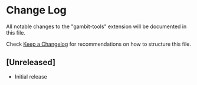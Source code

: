 # Change Log

All notable changes to the "gambit-tools" extension will be documented in this file.

Check [Keep a Changelog](http://keepachangelog.com/) for recommendations on how to structure this file.

## [Unreleased]

- Initial release